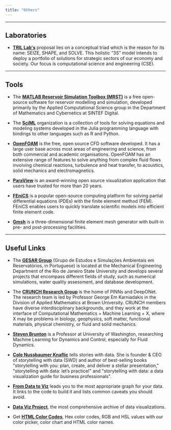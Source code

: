 ```yaml
---
title: "Others"
---
```


---

## Laboratories

* **[TRIL Lab's](https://tril.ci.ufpb.br/)** proposal lies on a conceptual triad which is the reason for its name: SEIZE, SHAPE, and SOLVE. This holistic “3S” model intends to deploy a portfolio of solutions for strategic sectors of our economy and society. Our focus is computational science and engineering (CSE).

---

## Tools

* The **[MATLAB Reservoir Simulation Toolbox (MRST)](https://www.sintef.no/projectweb/mrst/)** is a free open-source software for reservoir modelling and simulation, developed primarily by the Applied Computational Science group in the Department of Mathematics and Cybernetics at SINTEF Digital.

* The **[SciML](https://sciml.ai/)** organization is a collection of tools for solving equations and modeling systems developed in the Julia programming language with bindings to other languages such as R and Python.

* **[OpenFOAM](https://www.openfoam.com/)** is the free, open source CFD software developed. It has a large user base across most areas of engineering and science, from both commercial and academic organisations. OpenFOAM has an extensive range of features to solve anything from complex fluid flows involving chemical reactions, turbulence and heat transfer, to acoustics, solid mechanics and electromagnetics.

* **[ParaView](https://www.paraview.org/)** is an award-winning open source visualization application that users have trusted for more than 20 years.

* **[FEniCS](https://fenicsproject.org/)** is a popular open-source computing platform for solving partial differential equations (PDEs) with the finite element method (FEM). FEniCS enables users to quickly translate scientific models into efficient finite element code.

* **[Gmsh](https://gmsh.info/)** is a three-dimensional finite element mesh generator with built-in pre- and post-processing facilities.

---

## Useful Links

* The **[GESAR Group](http://www.gesar.uerj.br/)** (Grupo de Estudos e Simulações Ambientais em Reservatórios, in Portuguese) is located at the Mechanical Engineering Department of the Rio de Janeiro State University and develops several projects that encompass different fields of study, such as numerical simulations, water quality assessment, and database development.

* The **[CRUNCH Research Group](https://sites.brown.edu/crunch-group/)** is the home of PINNs and DeepONet. The research team is led by Professor George Em Karniadakis in the Division of Applied Mathematics at Brown University. CRUNCH members have diverse interdisciplinary backgrounds, and they work at the interface of Computational Mathematics + Machine Learning + X, where X may be problems in biology, geophysics, soft matter, functional materials, physical chemistry, or fluid and solid mechanics.

* **[Steven Brunton](https://www.eigensteve.com/)** is a Professor at University of Washington, researching Machine Learning for Dynamics and Control, especially for Fluid Dynamics.

* **[Cole Nussbaumer Knaflic](https://www.linkedin.com/in/colenussbaumer/)** tells stories with data. She is founder & CEO of storytelling with data (SWD) and author of best-selling books "storytelling with you: plan, create, and deliver a stellar presentation," "storytelling with data: let’s practice!" and "storytelling with data: a data visualization guide for business professionals".

* **[From Data to Viz](https://www.data-to-viz.com/)** leads you to the most appropriate graph for your data. It links to the code to build it and lists common caveats you should avoid.

* **[Data Viz Project](https://datavizproject.com/)**, the most comprehensive archive of data visualizations.

* Get **[HTML Color Codes](https://htmlcolorcodes.com/)**, Hex color codes, RGB and HSL values with our color picker, color chart and HTML color names.
